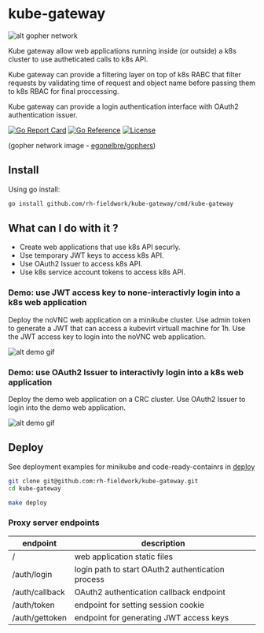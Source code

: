 # kube-gateway

![alt gopher network](https://raw.githubusercontent.com/rh-fieldwork/kube-gateway/main/web/public/network-side.png)

Kube gateway allow web applications running inside (or outside) a k8s cluster to use autheticated calls to k8s API.

Kube gateway can provide a filtering layer on top of k8s RABC that filter requests by validating time of request
and object name before passing them to k8s RBAC for final proccessing.

Kube gateway can provide a login authentication interface with OAuth2 authentication issuer.

[![Go Report Card](https://goreportcard.com/badge/github.com/rh-fieldwork/kube-gateway)](https://goreportcard.com/report/github.com/rh-fieldwork/kube-gateway)
[![Go Reference](https://pkg.go.dev/badge/github.com/rh-fieldwork/kube-gateway.svg)](https://pkg.go.dev/github.com/rh-fieldwork/kube-gateway)
[![License](https://img.shields.io/badge/License-Apache%202.0-blue.svg)](https://opensource.org/licenses/Apache-2.0)

(gopher network image - [egonelbre/gophers](https://github.com/egonelbre/gophers))

## Install

Using go install:

``` bash
go install github.com/rh-fieldwork/kube-gateway/cmd/kube-gateway
```

## What can I do with it ?

- Create web applications that use k8s API securly.
- Use temporary JWT keys to access k8s API.
- Use OAuth2 Issuer to access k8s API.
- Use k8s service account tokens to access k8s API.

### Demo: use JWT access key to none-interactivly login into a k8s web application

Deploy the noVNC web application on a minikube cluster.
Use admin token to generate a JWT that can access a kubevirt virtuall machine for 1h.
Use the JWT access key to login into the noVNC web application.

![alt demo gif](https://raw.githubusercontent.com/rh-fieldwork/kube-gateway/main/web/public/novnc.gif)

### Demo: use OAuth2 Issuer to interactivly login into a k8s web application

Deploy the demo web application on a CRC cluster.
Use OAuth2 Issuer to login into the demo web application.

![alt demo gif](https://raw.githubusercontent.com/rh-fieldwork/kube-gateway/main/web/public/oauth.gif)

## Deploy

See deployment examples for minikube and code-ready-containrs in [deploy](https://github.com/rh-fieldwork/kube-gateway/tree/main/deploy) 

``` bash
git clone git@github.com:rh-fieldwork/kube-gateway.git
cd kube-gateway

make deploy
```

### Proxy server endpoints

| endpoint | description
|---|----|
| / | web application static files |
| /auth/login | login path to start OAuth2 authentication process |
| /auth/callback | OAuth2 authentication callback endpoint |
| /auth/token | endpoint for setting session cookie |
| /auth/gettoken | endpoint for generating JWT access keys|
